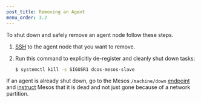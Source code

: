 ```yaml
---
post_title: Removing an Agent
menu_order: 3.2
---
```


To shut down and safely remove an agent node follow these steps.

1.  [SSH](/docs/1.9/administration/access-node/sshcluster/) to the agent node that you want to remove.
1.  Run this command to explicitly de-register and cleanly shut down tasks:

    ```bash
    $ systemctl kill -s SIGUSR1 dcos-mesos-slave
    ```

If an agent is already shut down, go to the Mesos `/machine/down` [endpoint](http://mesos.apache.org/documentation/latest/endpoints/master/machine/down/) and [instruct](https://github.com/apache/mesos/blob/master/docs/maintenance.md#starting-maintenance) Mesos that it is dead and not just gone because of a network partition.




